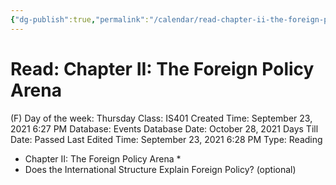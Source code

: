 ```yaml
---
{"dg-publish":true,"permalink":"/calendar/read-chapter-ii-the-foreign-policy-arena/"}
---
```


# Read: Chapter II: The Foreign Policy Arena

(F) Day of the week: Thursday
Class: IS401
Created Time: September 23, 2021 6:27 PM
Database: Events Database
Date: October 28, 2021
Days Till Date: Passed
Last Edited Time: September 23, 2021 6:28 PM
Type: Reading

- Chapter II: The Foreign
Policy Arena *
- Does the International
Structure Explain Foreign
Policy? (optional)